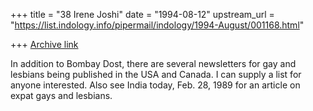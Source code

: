 +++
title = "38 Irene Joshi"
date = "1994-08-12"
upstream_url = "https://list.indology.info/pipermail/indology/1994-August/001168.html"

+++
[Archive link](https://list.indology.info/pipermail/indology/1994-August/001168.html)

In addition to Bombay Dost, there are several newsletters for gay and 
lesbians being published in the USA and Canada.  I can supply a list for 
anyone interested.  Also see India today, Feb. 28, 1989 for an article on 
expat gays and lesbians.






